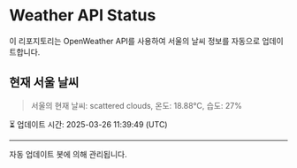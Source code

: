 
# Weather API Status

이 리포지토리는 OpenWeather API를 사용하여 서울의 날씨 정보를 자동으로 업데이트합니다.

## 현재 서울 날씨
> 서울의 현재 날씨: scattered clouds, 온도: 18.88°C, 습도: 27%

⏳ 업데이트 시간: 2025-03-26 11:39:49 (UTC)

---
자동 업데이트 봇에 의해 관리됩니다.
